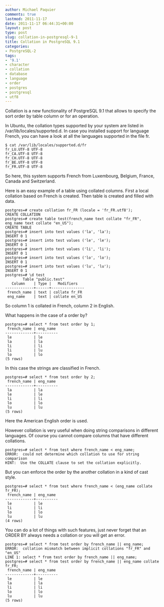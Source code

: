 ```yaml
---
author: Michael Paquier
comments: true
lastmod: 2011-11-17
date: 2011-11-17 06:44:31+00:00
layout: post
type: post
slug: collation-in-postgresql-9-1
title: Collation in PostgreSQL 9.1
categories:
- PostgreSQL-2
tags:
- '9.1'
- character
- collation
- database
- language
- order
- postgres
- postgresql
- utf8
---
```


Collation is a new functionality of PostgreSQL 9.1 that allows to specify the sort order by table column or for an operation.

In Ubuntu, the collation types supported by your system are listed in /var/lib/locales/supported.d.
In case you installed support for language French, you can have a look at all the languages supported in the file fr.

    $ cat /var/lib/locales/supported.d/fr 
    fr_LU.UTF-8 UTF-8
    fr_CA.UTF-8 UTF-8
    fr_CH.UTF-8 UTF-8
    fr_BE.UTF-8 UTF-8
    fr_FR.UTF-8 UTF-8

So here, this system supports French from Luxembourg, Belgium, France, Canada and Switzerland.

Here is an easy example of a table using collated columns. First a local collation based on French is created. Then table is created and filled with data.

    postgres=# create collation fr_FR (locale = 'fr_FR.utf8');
    CREATE COLLATION
    postgres=# create table test(french_name text collate "fr_FR", eng_name text collate "en_US");
    CREATE TABLE
    postgres=# insert into test values ('la', 'la');
    INSERT 0 1
    postgres=# insert into test values ('le', 'le');
    INSERT 0 1
    postgres=# insert into test values ('li', 'li');
    INSERT 0 1
    postgres=# insert into test values ('lo', 'lo');
    INSERT 0 1
    postgres=# insert into test values ('lu', 'lu');
    INSERT 0 1
    postgres=# \d test
            Table "public.test"
       Column    | Type |   Modifiers   
    -------------+------+---------------
     french_name | text | collate fr_FR
     eng_name    | text | collate en_US

So column 1 is collated in French, column 2 in English.

What happens in the case of a order by?

    postgres=# select * from test order by 1;
     french_name | eng_name 
    -------------+----------
     le          | le
     la          | la
     li          | li
     li          | lu
     lo          | lo
    (5 rows)

In this case the strings are classified in French.

    postgres=# select * from test order by 2;
     french_name | eng_name 
    -------------+----------
     la          | la
     le          | le
     li          | li
     lo          | lo
     lu          | lu
    (5 rows)

Here the American English order is used.

However collation is very useful when doing string comparisons in different languages. Of course you cannot compare columns that have different collations.

    postgres=# select * from test where french_name < eng_name;
    ERROR:  could not determine which collation to use for string comparison
    HINT:  Use the COLLATE clause to set the collation explicitly.

But you can enforce the order by the another collation in a kind of cast style.

    postgres=# select * from test where french_name < (eng_name collate fr_FR);
     french_name | eng_name 
    -------------+----------
     le          | le
     li          | li
     lo          | lo
     lu          | lu
    (4 rows)

You can do a lot of things with such features, just never forget that an ORDER BY always needs a collation or you will get an error.

    postgres=# select * from test order by french_name || eng_name;
    ERROR:  collation mismatch between implicit collations "fr_FR" and "en_US"
    LINE 1: select * from test order by french_name || eng_name;
    postgres=# select * from test order by french_name || eng_name collate fr_FR;
     french_name | eng_name 
    -------------+----------
     le          | le
     la          | la
     li          | li
     lo          | lo
     lu          | lu
    (5 rows)
